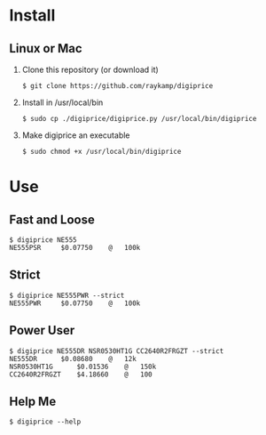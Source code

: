 # Install 

## Linux or Mac
1. Clone this repository (or download it)
    ```shell
    $ git clone https://github.com/raykamp/digiprice
    ```
1. Install in /usr/local/bin
    ```shell
    $ sudo cp ./digiprice/digiprice.py /usr/local/bin/digiprice
    ```
1. Make digiprice an executable
    ```shell
    $ sudo chmod +x /usr/local/bin/digiprice
    ```

# Use

## Fast and Loose
```shell
$ digiprice NE555
NE555PSR 	 $0.07750 	 @ 	 100k   
```

## Strict
```shell
$ digiprice NE555PWR --strict
NE555PWR 	 $0.07750 	 @ 	 100k  
```

## Power User
```shell
$ digiprice NE555DR NSR0530HT1G CC2640R2FRGZT --strict
NE555DR 	 $0.08680 	 @ 	 12k  
NSR0530HT1G 	 $0.01536 	 @ 	 150k  
CC2640R2FRGZT 	 $4.18660 	 @ 	 100  
```

## Help Me
```shell
$ digiprice --help
```